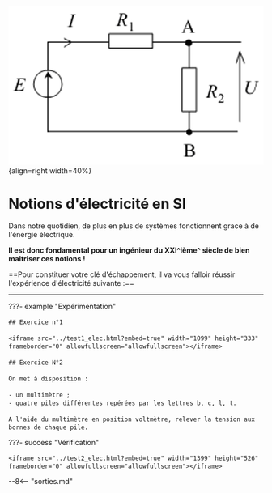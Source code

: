 ![CircuitElec-PontDiviseur.png](../images/CircuitElec-PontDiviseur.png){align=right width=40%}
# Notions d'électricité en SI

Dans notre quotidien, de plus en plus de systèmes fonctionnent grace à de l'énergie électrique.

**Il est donc fondamental pour un ingénieur du XXI^ième^ siècle de bien maitriser ces notions !**

==Pour constituer votre clé d'échappement, il va vous falloir réussir l'expérience d'électricité suivante :==

***

???- example "Expérimentation"

    ## Exercice n°1

    <iframe src="../test1_elec.html?embed=true" width="1099" height="333" frameborder="0" allowfullscreen="allowfullscreen"></iframe>

    ## Exercice N°2

    On met à disposition :

    - un multimètre ;
    - quatre piles différentes repérées par les lettres b, c, l, t.

    A l'aide du multimètre en position voltmètre, relever la tension aux bornes de chaque pile.

???- success "Vérification"

    <iframe src="../test2_elec.html?embed=true" width="1399" height="526" frameborder="0" allowfullscreen="allowfullscreen"></iframe>


--8<-- "sorties.md"

